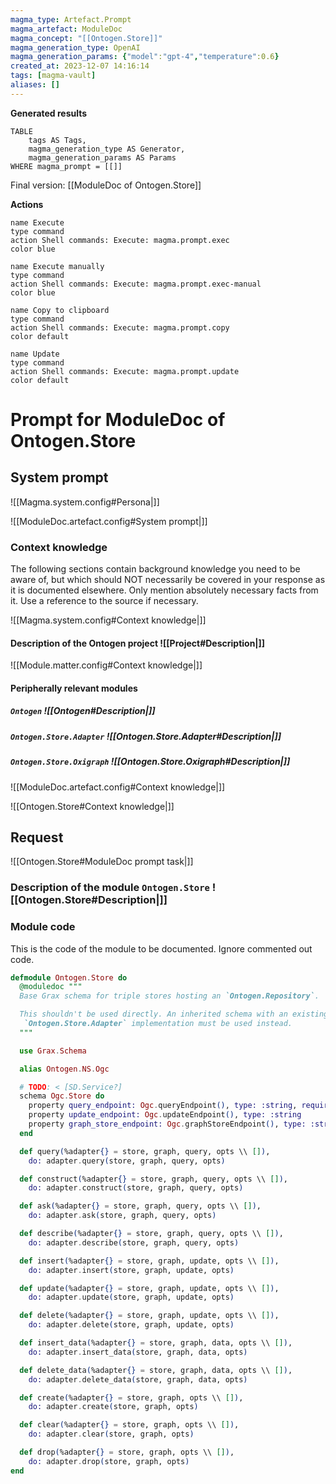 ```yaml
---
magma_type: Artefact.Prompt
magma_artefact: ModuleDoc
magma_concept: "[[Ontogen.Store]]"
magma_generation_type: OpenAI
magma_generation_params: {"model":"gpt-4","temperature":0.6}
created_at: 2023-12-07 14:16:14
tags: [magma-vault]
aliases: []
---
```


**Generated results**

```dataview
TABLE
	tags AS Tags,
	magma_generation_type AS Generator,
	magma_generation_params AS Params
WHERE magma_prompt = [[]]
```

Final version: [[ModuleDoc of Ontogen.Store]]

**Actions**

```button
name Execute
type command
action Shell commands: Execute: magma.prompt.exec
color blue
```
```button
name Execute manually
type command
action Shell commands: Execute: magma.prompt.exec-manual
color blue
```
```button
name Copy to clipboard
type command
action Shell commands: Execute: magma.prompt.copy
color default
```
```button
name Update
type command
action Shell commands: Execute: magma.prompt.update
color default
```

# Prompt for ModuleDoc of Ontogen.Store

## System prompt

![[Magma.system.config#Persona|]]

![[ModuleDoc.artefact.config#System prompt|]]

### Context knowledge

The following sections contain background knowledge you need to be aware of, but which should NOT necessarily be covered in your response as it is documented elsewhere. Only mention absolutely necessary facts from it. Use a reference to the source if necessary.

![[Magma.system.config#Context knowledge|]]

#### Description of the Ontogen project ![[Project#Description|]]

![[Module.matter.config#Context knowledge|]]

#### Peripherally relevant modules

##### `Ontogen` ![[Ontogen#Description|]]

##### `Ontogen.Store.Adapter` ![[Ontogen.Store.Adapter#Description|]]

##### `Ontogen.Store.Oxigraph` ![[Ontogen.Store.Oxigraph#Description|]]

![[ModuleDoc.artefact.config#Context knowledge|]]

![[Ontogen.Store#Context knowledge|]]


## Request

![[Ontogen.Store#ModuleDoc prompt task|]]

### Description of the module `Ontogen.Store` ![[Ontogen.Store#Description|]]

### Module code

This is the code of the module to be documented. Ignore commented out code.

```elixir
defmodule Ontogen.Store do
  @moduledoc """
  Base Grax schema for triple stores hosting an `Ontogen.Repository`.

  This shouldn't be used directly. An inherited schema with an existing
   `Ontogen.Store.Adapter` implementation must be used instead.
  """

  use Grax.Schema

  alias Ontogen.NS.Ogc

  # TODO: < [SD.Service?]
  schema Ogc.Store do
    property query_endpoint: Ogc.queryEndpoint(), type: :string, required: true
    property update_endpoint: Ogc.updateEndpoint(), type: :string
    property graph_store_endpoint: Ogc.graphStoreEndpoint(), type: :string
  end

  def query(%adapter{} = store, graph, query, opts \\ []),
    do: adapter.query(store, graph, query, opts)

  def construct(%adapter{} = store, graph, query, opts \\ []),
    do: adapter.construct(store, graph, query, opts)

  def ask(%adapter{} = store, graph, query, opts \\ []),
    do: adapter.ask(store, graph, query, opts)

  def describe(%adapter{} = store, graph, query, opts \\ []),
    do: adapter.describe(store, graph, query, opts)

  def insert(%adapter{} = store, graph, update, opts \\ []),
    do: adapter.insert(store, graph, update, opts)

  def update(%adapter{} = store, graph, update, opts \\ []),
    do: adapter.update(store, graph, update, opts)

  def delete(%adapter{} = store, graph, update, opts \\ []),
    do: adapter.delete(store, graph, update, opts)

  def insert_data(%adapter{} = store, graph, data, opts \\ []),
    do: adapter.insert_data(store, graph, data, opts)

  def delete_data(%adapter{} = store, graph, data, opts \\ []),
    do: adapter.delete_data(store, graph, data, opts)

  def create(%adapter{} = store, graph, opts \\ []),
    do: adapter.create(store, graph, opts)

  def clear(%adapter{} = store, graph, opts \\ []),
    do: adapter.clear(store, graph, opts)

  def drop(%adapter{} = store, graph, opts \\ []),
    do: adapter.drop(store, graph, opts)
end

```
